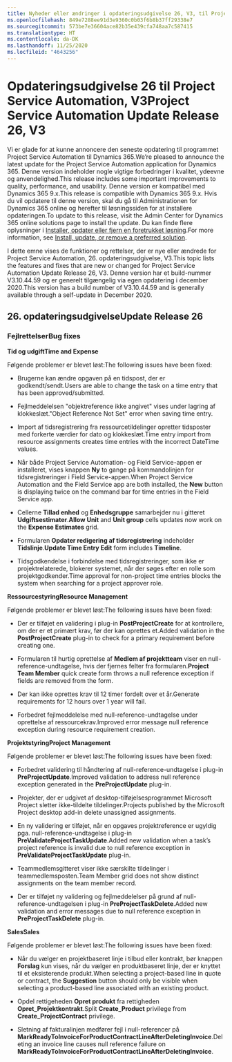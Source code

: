 ```yaml
---
title: Nyheder eller ændringer i opdateringsudgivelse 26, V3, til Project Service Automation
ms.openlocfilehash: 849e7288ee91d3e9360c0b03f6b8b37ff29338e7
ms.sourcegitcommit: 573be7e36604ace82b35e439cfa748aa7c587415
ms.translationtype: HT
ms.contentlocale: da-DK
ms.lasthandoff: 11/25/2020
ms.locfileid: "4643256"
---
```

<a name="project-service-automation-update-release-26-v3"></a><span data-ttu-id="d69b2-102">Opdateringsudgivelse 26 til Project Service Automation, V3</span><span class="sxs-lookup"><span data-stu-id="d69b2-102">Project Service Automation Update Release 26, V3</span></span>
================================================

<span data-ttu-id="d69b2-103">Vi er glade for at kunne annoncere den seneste opdatering til programmet Project Service Automation til Dynamics 365.</span><span class="sxs-lookup"><span data-stu-id="d69b2-103">We’re pleased to announce the latest update for the Project Service Automation application for Dynamics 365.</span></span> <span data-ttu-id="d69b2-104">Denne version indeholder nogle vigtige forbedringer i kvalitet, ydeevne og anvendelighed.</span><span class="sxs-lookup"><span data-stu-id="d69b2-104">This release includes some important improvements to quality, performance, and usability.</span></span> <span data-ttu-id="d69b2-105">Denne version er kompatibel med Dynamics 365 9.x.</span><span class="sxs-lookup"><span data-stu-id="d69b2-105">This release is compatible with Dynamics 365 9.x.</span></span> <span data-ttu-id="d69b2-106">Hvis du vil opdatere til denne version, skal du gå til Administrationen for Dynamics 365 online og herefter til løsningssiden for at installere opdateringen.</span><span class="sxs-lookup"><span data-stu-id="d69b2-106">To update to this release, visit the Admin Center for Dynamics 365 online solutions page to install the update.</span></span> <span data-ttu-id="d69b2-107">Du kan finde flere oplysninger i [Installer, opdater eller fjern en foretrukket løsning](https://docs.microsoft.com/power-platform/admin/install-remove-preferred-solution).</span><span class="sxs-lookup"><span data-stu-id="d69b2-107">For more information, see [Install, update, or remove a preferred solution](https://docs.microsoft.com/power-platform/admin/install-remove-preferred-solution).</span></span>

<span data-ttu-id="d69b2-108">I dette emne vises de funktioner og rettelser, der er nye eller ændrede for Project Service Automation, 26. opdateringsudgivelse, V3.</span><span class="sxs-lookup"><span data-stu-id="d69b2-108">This topic lists the features and fixes that are new or changed for Project Service Automation Update Release 26, V3.</span></span> <span data-ttu-id="d69b2-109">Denne version har et build-nummer V3.10.44.59 og er generelt tilgængelig via egen opdatering i december 2020.</span><span class="sxs-lookup"><span data-stu-id="d69b2-109">This version has a build number of V3.10.44.59 and is generally available through a self-update in December 2020.</span></span>

<a name="update-release-26"></a><span data-ttu-id="d69b2-110">26. opdateringsudgivelse</span><span class="sxs-lookup"><span data-stu-id="d69b2-110">Update Release 26</span></span>
-----------------

### <a name="bug-fixes"></a><span data-ttu-id="d69b2-111">Fejlrettelser</span><span class="sxs-lookup"><span data-stu-id="d69b2-111">Bug fixes</span></span>

<span data-ttu-id="d69b2-112">**Tid og udgift**</span><span class="sxs-lookup"><span data-stu-id="d69b2-112">**Time and Expense**</span></span>

<span data-ttu-id="d69b2-113">Følgende problemer er blevet løst:</span><span class="sxs-lookup"><span data-stu-id="d69b2-113">The following issues have been fixed:</span></span>

-   <span data-ttu-id="d69b2-114">Brugerne kan ændre opgaven på en tidspost, der er godkendt/sendt.</span><span class="sxs-lookup"><span data-stu-id="d69b2-114">Users are able to change the task on a time entry that has been approved/submitted.</span></span>

-   <span data-ttu-id="d69b2-115">Fejlmeddelelsen "objektreference ikke angivet" vises under lagring af klokkeslæt.</span><span class="sxs-lookup"><span data-stu-id="d69b2-115">"Object Reference Not Set" error when saving time entry.</span></span>

-   <span data-ttu-id="d69b2-116">Import af tidsregistrering fra ressourcetildelinger opretter tidsposter med forkerte værdier for dato og klokkeslæt.</span><span class="sxs-lookup"><span data-stu-id="d69b2-116">Time entry import from resource assignments creates time entries with the incorrect DateTime values.</span></span>

-   <span data-ttu-id="d69b2-117">Når både Project Service Automation- og Field Service-appen er installeret, vises knappen **Ny** to gange på kommandolinjen for tidsregistreringer i Field Service-appen.</span><span class="sxs-lookup"><span data-stu-id="d69b2-117">When Project Service Automation and the Field Service app are both installed, the **New** button is displaying twice on the command bar for time entries in the Field Service app.</span></span>

-   <span data-ttu-id="d69b2-118">Cellerne **Tillad enhed** og **Enhedsgruppe** samarbejder nu i gitteret **Udgiftsestimater**.</span><span class="sxs-lookup"><span data-stu-id="d69b2-118">**Allow Unit** and **Unit group** cells updates now work on the **Expense Estimates** grid.</span></span>

-   <span data-ttu-id="d69b2-119">Formularen **Opdater redigering af tidsregistrering** indeholder **Tidslinje**.</span><span class="sxs-lookup"><span data-stu-id="d69b2-119">**Update Time Entry Edit** form includes **Timeline**.</span></span>

-   <span data-ttu-id="d69b2-120">Tidsgodkendelse i forbindelse med tidsregistreringer, som ikke er projektrelaterede, blokerer systemet, når der søges efter en rolle som projektgodkender.</span><span class="sxs-lookup"><span data-stu-id="d69b2-120">Time approval for non-project time entries blocks the system when searching for a project approver role.</span></span>

<span data-ttu-id="d69b2-121">**Ressourcestyring**</span><span class="sxs-lookup"><span data-stu-id="d69b2-121">**Resource Management**</span></span>

<span data-ttu-id="d69b2-122">Følgende problemer er blevet løst:</span><span class="sxs-lookup"><span data-stu-id="d69b2-122">The following issues have been fixed:</span></span>

-   <span data-ttu-id="d69b2-123">Der er tilføjet en validering i plug-in **PostProjectCreate** for at kontrollere, om der er et primært krav, før der kan oprettes et.</span><span class="sxs-lookup"><span data-stu-id="d69b2-123">Added validation in the **PostProjectCreate** plug-in to check for a primary requirement before creating one.</span></span>

-   <span data-ttu-id="d69b2-124">Formularen til hurtig oprettelse af **Medlem af projektteam** viser en null-reference-undtagelse, hvis der fjernes felter fra formularen.</span><span class="sxs-lookup"><span data-stu-id="d69b2-124">**Project Team Member** quick create form throws a null reference exception if fields are removed from the form.</span></span>

-   <span data-ttu-id="d69b2-125">Der kan ikke oprettes krav til 12 timer fordelt over et år.</span><span class="sxs-lookup"><span data-stu-id="d69b2-125">Generate requirements for 12 hours over 1 year will fail.</span></span>

-   <span data-ttu-id="d69b2-126">Forbedret fejlmeddelelse med null-reference-undtagelse under oprettelse af ressourcekrav.</span><span class="sxs-lookup"><span data-stu-id="d69b2-126">Improved error message null reference exception during resource requirement creation.</span></span>

<span data-ttu-id="d69b2-127">**Projektstyring**</span><span class="sxs-lookup"><span data-stu-id="d69b2-127">**Project Management**</span></span>

<span data-ttu-id="d69b2-128">Følgende problemer er blevet løst:</span><span class="sxs-lookup"><span data-stu-id="d69b2-128">The following issues have been fixed:</span></span>

-   <span data-ttu-id="d69b2-129">Forbedret validering til håndtering af null-reference-undtagelse i plug-in **PreProjectUpdate**.</span><span class="sxs-lookup"><span data-stu-id="d69b2-129">Improved validation to address null reference exception generated in the **PreProjectUpdate** plug-in.</span></span>

-   <span data-ttu-id="d69b2-130">Projekter, der er udgivet af desktop-tilføjelsesprogrammet Microsoft Project sletter ikke-tildelte tildelinger.</span><span class="sxs-lookup"><span data-stu-id="d69b2-130">Projects published by the Microsoft Project desktop add-in delete unassigned assignments.</span></span>

-   <span data-ttu-id="d69b2-131">En ny validering er tilføjet, når en opgaves projektreference er ugyldig pga. null-reference-undtagelse i plug-in **PreValidateProjectTaskUpdate**.</span><span class="sxs-lookup"><span data-stu-id="d69b2-131">Added new validation when a task’s project reference is invalid due to null reference exception in **PreValidateProjectTaskUpdate** plug-in.</span></span>

-   <span data-ttu-id="d69b2-132">Teammedlemsgitteret viser ikke særskilte tildelinger i teammedlemsposten.</span><span class="sxs-lookup"><span data-stu-id="d69b2-132">Team Member grid does not show distinct assignments on the team member record.</span></span>

-   <span data-ttu-id="d69b2-133">Der er tilføjet ny validering og fejlmeddelelser på grund af null-reference-undtagelsen i plug-in **PreProjectTaskDelete**.</span><span class="sxs-lookup"><span data-stu-id="d69b2-133">Added new validation and error messages due to null reference exception in **PreProjectTaskDelete** plug-in.</span></span>

<span data-ttu-id="d69b2-134">**Sales**</span><span class="sxs-lookup"><span data-stu-id="d69b2-134">**Sales**</span></span>

<span data-ttu-id="d69b2-135">Følgende problemer er blevet løst:</span><span class="sxs-lookup"><span data-stu-id="d69b2-135">The following issues have been fixed:</span></span>

-   <span data-ttu-id="d69b2-136">Når du vælger en projektbaseret linje i tilbud eller kontrakt, bør knappen **Forslag** kun vises, når du vælger en produktbaseret linje, der er knyttet til et eksisterende produkt.</span><span class="sxs-lookup"><span data-stu-id="d69b2-136">When selecting a project-based line in quote or contract, the **Suggestion** button should only be visible when selecting a product-based line associated with an existing product.</span></span>

-   <span data-ttu-id="d69b2-137">Opdel rettigeheden **Opret produkt** fra rettigheden **Opret_Projektkontrakt**.</span><span class="sxs-lookup"><span data-stu-id="d69b2-137">Split **Create_Product** privilege from **Create_ProjectContract** privilege.</span></span>

-   <span data-ttu-id="d69b2-138">Sletning af fakturalinjen medfører fejl i null-referencer på **MarkReadyToInvoiceForProductContractLineAfterDeletingInvoice**.</span><span class="sxs-lookup"><span data-stu-id="d69b2-138">Deleting an invoice line causes null reference failure on **MarkReadyToInvoiceForProductContractLineAfterDeletingInvoice**.</span></span>
